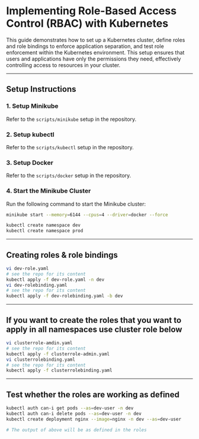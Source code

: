# Implementing Role-Based Access Control (RBAC) with Kubernetes

This guide demonstrates how to set up a Kubernetes cluster, define roles and role bindings to enforce application separation, and test role enforcement within the Kubernetes environment. This setup ensures that users and applications have only the permissions they need, effectively controlling access to resources in your cluster.

---

## Setup Instructions

### 1. **Setup Minikube**
Refer to the `scripts/minikube` setup in the repository.

### 2. **Setup kubectl**
Refer to the `scripts/kubectl` setup in the repository.

### 3. **Setup Docker**
Refer to the `scripts/docker` setup in the repository.

### 4. **Start the Minikube Cluster**
Run the following command to start the Minikube cluster:
```bash
minikube start --memory=6144 --cpus=4 --driver=docker --force
```
```bash
kubectl create namespace dev
kubectl create namespace prod
```
---
## Creating roles & role bindings
```bash
vi dev-role.yaml 
# see the repo for its content 
kubectl apply -f dev-role.yaml -n dev
vi dev-rolebinding.yaml 
# see the repo for its content 
kubectl apply -f dev-rolebinding.yaml -b dev 
```
--- 
## If you want to create the roles that you want to apply in all namespaces use cluster role below
```bash
vi clusterrole-amdin.yaml 
# see the repo for its content 
kubectl apply -f clusterrole-admin.yaml 
vi clusterrolebinding.yaml 
# see the repo for its content 
kubectl apply -f clusterrolebinding.yaml
```
---
## Test whether the roles are working as defined
```bash
kubectl auth can-i get pods --as=dev-user -n dev
kubectl auth can-i delete pods --as=dev-user -n dev
kubectl create deployment nginx --image=nginx -n dev --as=dev-user

# The output of above will be as defined in the roles
```
